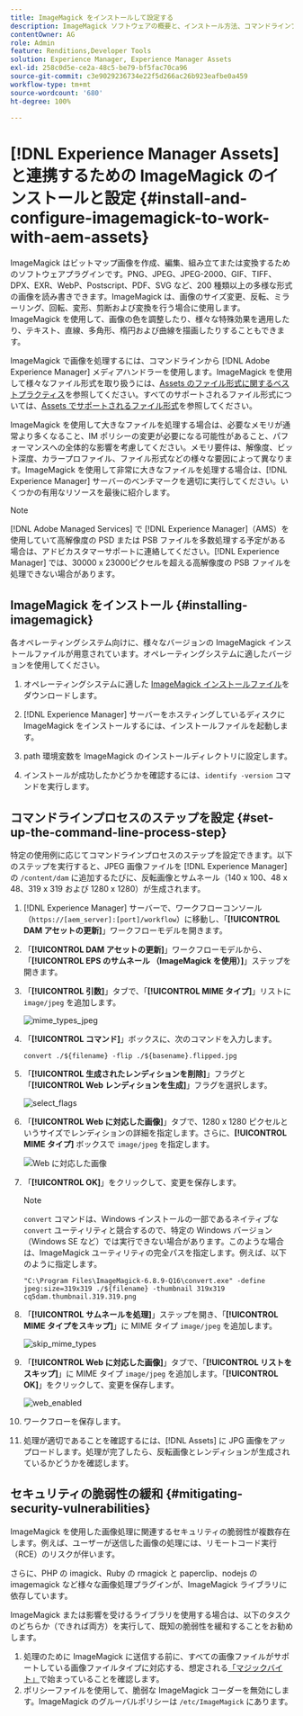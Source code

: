 ```yaml
---
title: ImageMagick をインストールして設定する
description: ImageMagick ソフトウェアの概要と、インストール方法、コマンドラインプロセスのステップの設定方法、ImageMagick を使用して画像の編集、組み立て、サムネール生成を行う方法を学習します。
contentOwner: AG
role: Admin
feature: Renditions,Developer Tools
solution: Experience Manager, Experience Manager Assets
exl-id: 258c0d5e-ce2a-48c5-be79-bf5fac70ca96
source-git-commit: c3e9029236734e22f5d266ac26b923eafbe0a459
workflow-type: tm+mt
source-wordcount: '680'
ht-degree: 100%

---
```


# [!DNL Experience Manager Assets] と連携するための ImageMagick のインストールと設定 {#install-and-configure-imagemagick-to-work-with-aem-assets}

ImageMagick はビットマップ画像を作成、編集、組み立てまたは変換するためのソフトウェアプラグインです。PNG、JPEG、JPEG-2000、GIF、TIFF、DPX、EXR、WebP、Postscript、PDF、SVG など、200 種類以上の多様な形式の画像を読み書きできます。ImageMagick は、画像のサイズ変更、反転、ミラーリング、回転、変形、剪断および変換を行う場合に使用します。ImageMagick を使用して、画像の色を調整したり、様々な特殊効果を適用したり、テキスト、直線、多角形、楕円および曲線を描画したりすることもできます。

ImageMagick で画像を処理するには、コマンドラインから [!DNL Adobe Experience Manager] メディアハンドラーを使用します。ImageMagick を使用して様々なファイル形式を取り扱うには、[Assets のファイル形式に関するベストプラクティス](/help/assets/assets-file-format-best-practices.md)を参照してください。すべてのサポートされるファイル形式については、[Assets でサポートされるファイル形式](/help/assets/assets-formats.md)を参照してください。

ImageMagick を使用して大きなファイルを処理する場合は、必要なメモリが通常より多くなること、IM ポリシーの変更が必要になる可能性があること、パフォーマンスへの全体的な影響を考慮してください。メモリ要件は、解像度、ビット深度、カラープロファイル、ファイル形式などの様々な要因によって異なります。ImageMagick を使用して非常に大きなファイルを処理する場合は、[!DNL Experience Manager] サーバーのベンチマークを適切に実行してください。いくつかの有用なリソースを最後に紹介します。

>[!NOTE]
>
>[!DNL Adobe Managed Services] で [!DNL Experience Manager]（AMS）を使用していて高解像度の PSD または PSB ファイルを多数処理する予定がある場合は、アドビカスタマーサポートに連絡してください。[!DNL Experience Manager] では、30000 x 23000ピクセルを超える高解像度の PSB ファイルを処理できない場合があります。

## ImageMagick をインストール {#installing-imagemagick}

各オペレーティングシステム向けに、様々なバージョンの ImageMagick インストールファイルが用意されています。オペレーティングシステムに適したバージョンを使用してください。

1. オペレーティングシステムに適した [ImageMagick インストールファイル](https://www.imagemagick.org/script/download.php)をダウンロードします。
1. [!DNL Experience Manager] サーバーをホスティングしているディスクに ImageMagick をインストールするには、インストールファイルを起動します。

1. path 環境変数を ImageMagick のインストールディレクトリに設定します。
1. インストールが成功したかどうかを確認するには、`identify -version` コマンドを実行します。

## コマンドラインプロセスのステップを設定 {#set-up-the-command-line-process-step}

特定の使用例に応じてコマンドラインプロセスのステップを設定できます。以下のステップを実行すると、JPEG 画像ファイルを [!DNL Experience Manager] の `/content/dam` に追加するたびに、反転画像とサムネール（140 x 100、48 x 48、319 x 319 および 1280 x 1280）が生成されます。

1. [!DNL Experience Manager] サーバーで、ワークフローコンソール（`https://[aem_server]:[port]/workflow`）に移動し、「**[!UICONTROL DAM アセットの更新]**」ワークフローモデルを開きます。
1. 「**[!UICONTROL DAM アセットの更新]**」ワークフローモデルから、「**[!UICONTROL EPS のサムネール （ImageMagick を使用）]**」ステップを開きます。
1. 「**[!UICONTROL 引数]**」タブで、「**[!UICONTROL MIME タイプ]**」リストに `image/jpeg` を追加します。

   ![mime_types_jpeg](assets/mime_types_jpeg.png)

1. 「**[!UICONTROL コマンド]**」ボックスに、次のコマンドを入力します。

   `convert ./${filename} -flip ./${basename}.flipped.jpg`

1. 「**[!UICONTROL 生成されたレンディションを削除]**」フラグと「**[!UICONTROL Web レンディションを生成]**」フラグを選択します。

   ![select_flags](assets/select_flags.png)

1. 「**[!UICONTROL Web に対応した画像]**」タブで、1280 x 1280 ピクセルというサイズでレンディションの詳細を指定します。さらに、**[!UICONTROL MIME タイプ]** ボックスで `image/jpeg` を指定します。

   ![Web に対応した画像](assets/web_enabled_image.png)

1. 「**[!UICONTROL OK]**」をクリックして、変更を保存します。

   >[!NOTE]
   >
   >`convert` コマンドは、Windows インストールの一部であるネイティブな `convert` ユーティリティと競合するので、特定の Windows バージョン（Windows SE など）では実行できない場合があります。このような場合は、ImageMagick ユーティリティの完全パスを指定します。例えば、以下のように指定します。
   >
   >
   >`"C:\Program Files\ImageMagick-6.8.9-Q16\convert.exe" -define jpeg:size=319x319 ./${filename} -thumbnail 319x319 cq5dam.thumbnail.319.319.png`

1. 「**[!UICONTROL サムネールを処理]**」ステップを開き、「**[!UICONTROL MIME タイプをスキップ]**」に MIME タイプ `image/jpeg` を追加します。

   ![skip_mime_types](assets/skip_mime_types.png)

1. 「**[!UICONTROL Web に対応した画像]**」タブで、「**[!UICONTROL リストをスキップ]**」に MIME タイプ `image/jpeg` を追加します。「**[!UICONTROL OK]**」をクリックして、変更を保存します。

   ![web_enabled](assets/web_enabled.png)

1. ワークフローを保存します。

1. 処理が適切であることを確認するには、[!DNL Assets] に JPG 画像をアップロードします。処理が完了したら、反転画像とレンディションが生成されているかどうかを確認します。

## セキュリティの脆弱性の緩和 {#mitigating-security-vulnerabilities}

ImageMagick を使用した画像処理に関連するセキュリティの脆弱性が複数存在します。例えば、ユーザーが送信した画像の処理には、リモートコード実行（RCE）のリスクが伴います。

さらに、PHP の imagick、Ruby の rmagick と paperclip、nodejs の imagemagick など様々な画像処理プラグインが、ImageMagick ライブラリに依存しています。

ImageMagick または影響を受けるライブラリを使用する場合は、以下のタスクのどちらか（できれば両方）を実行して、既知の脆弱性を緩和することをお勧めします。

1. 処理のために ImageMagick に送信する前に、すべての画像ファイルがサポートしている画像ファイルタイプに対応する、想定される[「マジックバイト」](https://en.wikipedia.org/wiki/List_of_file_signatures)で始まっていることを確認します。
1. ポリシーファイルを使用して、脆弱な ImageMagick コーダーを無効にします。ImageMagick のグルーバルポリシーは `/etc/ImageMagick` にあります。
